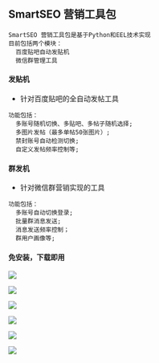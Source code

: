 ## SmartSEO 营销工具包
```
SmartSEO 营销工具包是基于Python和EEL技术实现
目前包括两个模块：
  百度贴吧自动发贴机
  微信群管理工具
```
#### 发贴机
* 针对百度贴吧的全自动发帖工具
```
功能包括：
  多账号随机切换、多贴吧、多帖子随机选择;
  多图片发帖（最多单帖50张图片）;
  禁封账号自动检测切换;
  自定义发帖频率控制等;
```
#### 群发机
* 针对微信群营销实现的工具
```
功能包括：
  多账号自动切换登录;
  批量群消息发送;
  消息发送频率控制；
  群用户画像等;
```

#### 免安装，下载即用


![](http://photogz.photo.store.qq.com/psc?/V13OYKPk47gl5l/u88agf.Ae1TGJZuaUYX5Tc02jHvwAfO6F4bXDthx.f*ApLrXSJyFberD4Gum2ZxP3ASViY1lAKiF85uSwpo1ia8PCOx9ilLEBr.27w3k*bU!/b&bo=dgPQAgAAAAARF4c!&rf=viewer_4&t=5)

![](http://photogz.photo.store.qq.com/psc?/V13OYKPk47gl5l/u88agf.Ae1TGJZuaUYX5TSpGwdA3.brUNhpCNMUsIuC8vGUFRB4M*NK0j32hziyFrpKXkHngD3a0VZrR*ZoK2ppuyQ7ylmic2rRt7.pUL8M!/b&bo=dgPRAgAAAAARF4Y!&rf=viewer_4&t=5)

![](http://photogz.photo.store.qq.com/psc?/V13OYKPk47gl5l/u88agf.Ae1TGJZuaUYX5TTEjeN2k*Q2Qe4qOLqNtSfCUfvqWu1JOrwzXwy8CkgOCA5ybXVpzMj8dAPMZnmsBV1XfSHRC.kIcavNrSHpk9OA!/b&bo=dgPRAgAAAAARF4Y!&rf=viewer_4&t=5)

![](http://photogz.photo.store.qq.com/psc?/V13OYKPk47gl5l/u88agf.Ae1TGJZuaUYX5TV9n5ZnAyCfoVeXfTsL8ekWsawxdk98GltCZiUq30akzI.VgBgrQ*h9BxUFvCJbtBo81b57eF2kYPCi9XggsVhs!/b&bo=dgPRAgAAAAARF4Y!&rf=viewer_4&t=5)

![](http://photogz.photo.store.qq.com/psc?/V13OYKPk47gl5l/u88agf.Ae1TGJZuaUYX5Td3XsxAiYKiqISX7UnVg6LX6GERsROZS*Aw1tVCGt3H1UW*dVwX3AKTNJm2dl8ohqvJk7E1W7LPD4pTQNont.5g!/b&bo=dgPRAgAAAAARF4Y!&rf=viewer_4&t=5)

![](http://photogz.photo.store.qq.com/psc?/V13OYKPk47gl5l/u88agf.Ae1TGJZuaUYX5Td3XsxAiYKiqISX7UnVg6LX6GERsROZS*Aw1tVCGt3H1UW*dVwX3AKTNJm2dl8ohqvJk7E1W7LPD4pTQNont.5g!/b&bo=dgPRAgAAAAARF4Y!&rf=viewer_4&t=5)

